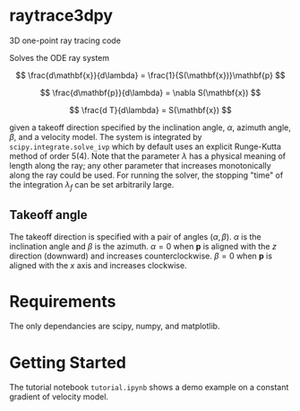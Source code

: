 # raytrace3dpy
3D one-point ray tracing code

Solves the ODE ray system

$$
\frac{d\mathbf{x}}{d\lambda} = \frac{1}{S(\mathbf{x})}\mathbf{p}
$$

$$
\frac{d\mathbf{p}}{d\lambda} = \nabla S(\mathbf{x})
$$

$$
\frac{d T}{d\lambda} = S(\mathbf{x})
$$

given a takeoff direction specified by the inclination angle, $\alpha$, azimuth angle, $\beta$, and a velocity model. The system is integrated by `scipy.integrate.solve_ivp` which by default uses an explicit Runge-Kutta method of order 5(4). Note that the parameter $\lambda$ has a physical meaning of length along the ray; any other parameter that increases monotonically along the ray could be used. For running the solver, the stopping "time" of the integration $\lambda_f$ can be set arbitrarily large.

## Takeoff angle

The takeoff direction is specified with a pair of angles $(\alpha, \beta)$. $\alpha$ is the inclination angle and $\beta$ is the azimuth. $\alpha=0$ when $\mathbf{p}$ is aligned with the $z$ direction (downward) and increases counterclockwise. $\beta=0$ when $\mathbf{p}$ is aligned with the $x$ axis and increases clockwise.

# Requirements

The only dependancies are scipy, numpy, and matplotlib.

# Getting Started

The tutorial notebook `tutorial.ipynb` shows a demo example on a constant gradient of velocity model.
